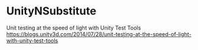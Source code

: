 # UnityNSubstitute
Unit testing at the speed of light with Unity Test Tools
https://blogs.unity3d.com/2014/07/28/unit-testing-at-the-speed-of-light-with-unity-test-tools
